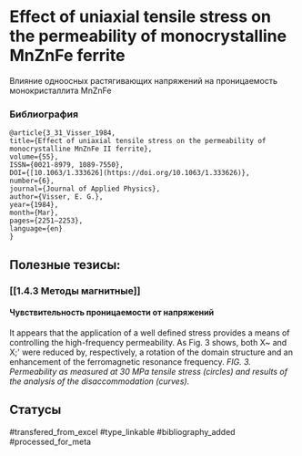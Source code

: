 # Effect of uniaxial tensile stress on the permeability of monocrystalline MnZnFe ferrite

Влияние одноосных растягивающих напряжений на проницаемость монокристаллита MnZnFe

### Библиография
```
@article{3_31_Visser_1984,
title={Effect of uniaxial tensile stress on the permeability of monocrystalline MnZnFe II ferrite},
volume={55},
ISSN={0021-8979, 1089-7550},
DOI={[10.1063/1.333626](https://doi.org/10.1063/1.333626)},
number={6},
journal={Journal of Applied Physics},
author={Visser, E. G.},
year={1984},
month={Mar},
pages={2251–2253},
language={en}
}
```

## Полезные тезисы:
### [[1.4.3 Методы магнитные]]
#### Чувствительность проницаемости от напряжений
It appears that the application of a well defined stress provides a means of controlling the high-frequency permeability. As Fig. 3 shows, both X~ and X;' were reduced by, respectively, a rotation of the domain structure and an enhancement of the ferromagnetic resonance frequency.
_FIG. 3. Permeability as measured at 30 MPa tensile stress (circles) and results of the analysis of the disaccommodation (curves)._

## Статусы
#transfered_from_excel 
#type_linkable 
#bibliography_added
#processed_for_meta

